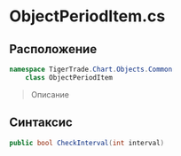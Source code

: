 
# ObjectPeriodItem.cs
## Расположение
```csharp
namespace TigerTrade.Chart.Objects.Common  
    class ObjectPeriodItem
```

> Описание

## Синтаксис
```csharp
public bool CheckInterval(int interval)
```
